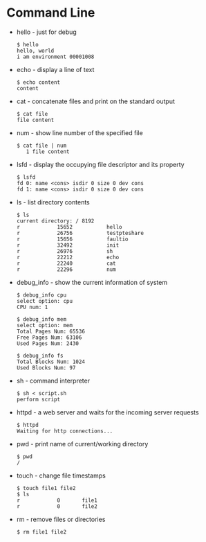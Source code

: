 # Command Line

* hello - just for debug

  ~~~ shell
  $ hello
  hello, world
  i am environment 00001008
  ~~~

* echo - display a line of text

  ~~~ shell
  $ echo content
  content
  ~~~

* cat - concatenate files and print on the standard output

  ~~~ shell
  $ cat file
  file content
  ~~~

* num - show line number of the specified file

  ~~~ shell
  $ cat file | num
     1 file content
  ~~~

* lsfd - display the occupying file descriptor and its property

  ~~~ shell
  $ lsfd
  fd 0: name <cons> isdir 0 size 0 dev cons
  fd 1: name <cons> isdir 0 size 0 dev cons
  ~~~

* ls - list directory contents

  ~~~ shell
  $ ls
  current directory: / 8192
  r            15652           hello
  r            26756           testpteshare
  r            15656           faultio
  r            32492           init
  r            26976           sh
  r            22212           echo
  r            22240           cat
  r            22296           num
  ~~~

* debug_info - show the current information of system

  ~~~ shell
  $ debug_info cpu
  select option: cpu
  CPU num: 1

  $ debug_info mem
  select option: mem
  Total Pages Num: 65536
  Free Pages Num: 63106
  Used Pages Num: 2430

  $ debug_info fs
  Total Blocks Num: 1024
  Used Blocks Num: 97
  ~~~

* sh - command interpreter

  ~~~ shell
  $ sh < script.sh
  perform script
  ~~~

* httpd - a web server and waits for the incoming server requests

  ~~~ shell
  $ httpd
  Waiting for http connections...
  ~~~

* pwd - print name of current/working directory

  ~~~ shell
  $ pwd
  /
  ~~~

* touch - change file timestamps

  ~~~ shell
  $ touch file1 file2
  $ ls
  r            0       file1
  r            0       file2
  ~~~

* rm - remove files or directories

  ~~~ shell
  $ rm file1 file2
  ~~~

